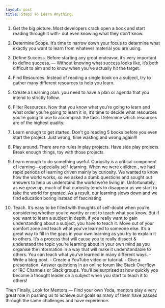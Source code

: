 ```yaml
---
layout: post
title: Steps To Learn Anything.
---
```



1. Get the big picture. Most developers crack open a book and start reading through it with- out even knowing what they don’t know.
2. Determine Scope. It’s time to narrow down your focus to determine what exactly you want to learn from whatever material you are using.
3. Define Success. Before starting any great endeavor, it’s very important to define success.
 — Without knowing what success looks like, it’s both difficult to aim and to know when you’ve actually hit the target.



4. Find Resources. Instead of reading a single book on a subject, try to gather many different resources to help you learn.

5. Create a Learning plan. you need to have a plan or agenda that you intend to strictly follow.

6. Filter Resources. Now that you know what you’re going to learn and what order you’re going to learn it in, it’s time to decide what resources you’re going to use to accomplish the task. Determine which resources are of the highest quality.

7. Learn enough to get started. Don't go reading 5 books before you even start the project. Just wrong, time wasting and wrong again!!!

8. Play around. There are no rules in play projects. Have side play projects. Break enough things, toy with those projects.

9. Learn enough to do something useful. Curiosity is a critical component of learning—especially self-learning. When we were children.,  we had rapid periods of learning driven mainly by curiosity. We wanted to know how the world works, so we asked a dumb questions and sought out answers to help us understand the world we’re living in. Unfortunately, as we grow up, much of that curiosity tends to disappear as we start to take the world for granted. As a result, our learning slows down and we find education boring instead of fascinating.

10. Teach. It’s easy to be filled with thoughts of self-doubt when you’re considering whether you’re worthy or not to teach what you know.
  But if you want to learn a subject in depth, if you really want to gain understanding about a subject, you have to teach it. Move out of your comfort zone and teach what you’ve learned to someone else. It’s a great way to fill in the gaps in your own learning as you try to explain it to others.
It’s a process that will cause you to really dissect & understand the topic you’re learning about in your own mind as you organise the information in a way that will make it understandable to others.
You can teach what you’ve learned in many different ways. - Write a blog post. - Create a YouTube video or tutorial. - Give a presentation. Answer questions in an online forum like Stack Overflow or IRC Channels or Slack groups. You'll be surprised at how quickly you become a thought leader on a subject when you start to teach it to others!
 

Then Finally, Look for Mentors.—  Find your own Yoda, mentors play a very great role in pushing us to achieve our goals as many of them have passed through the same challenges and have experience.
